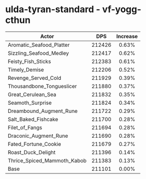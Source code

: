 # ulda-tyran-standard - vf-yogg-cthun
| Actor | DPS | Increase |
|---|:---:|:---:|
|Aromatic_Seafood_Platter|212426|0.63%|
|Sizzling_Seafood_Medley|212417|0.62%|
|Feisty_Fish_Sticks|212383|0.61%|
|Timely_Demise|212206|0.52%|
|Revenge_Served_Cold|211929|0.39%|
|Thousandbone_Tongueslicer|211880|0.37%|
|Great_Cerulean_Sea|211832|0.35%|
|Seamoth_Surprise|211824|0.34%|
|Dreambound_Augment_Rune|211722|0.29%|
|Salt_Baked_Fishcake|211700|0.28%|
|Filet_of_Fangs|211694|0.28%|
|Draconic_Augment_Rune|211690|0.28%|
|Fated_Fortune_Cookie|211679|0.27%|
|Roast_Duck_Delight|211396|0.14%|
|Thrice_Spiced_Mammoth_Kabob|211383|0.13%|
|Base|211101|0.00%|

